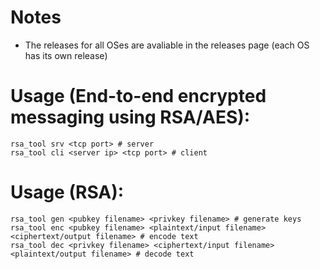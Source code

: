 # Notes
- The releases for all OSes are avaliable in the releases page (each OS has its own release)

# Usage (End-to-end encrypted messaging using RSA/AES):
```
rsa_tool srv <tcp port> # server
rsa_tool cli <server ip> <tcp port> # client
```

# Usage (RSA):
```
rsa_tool gen <pubkey filename> <privkey filename> # generate keys
rsa_tool enc <pubkey filename> <plaintext/input filename> <ciphertext/output filename> # encode text
rsa_tool dec <privkey filename> <ciphertext/input filename> <plaintext/output filename> # decode text
```